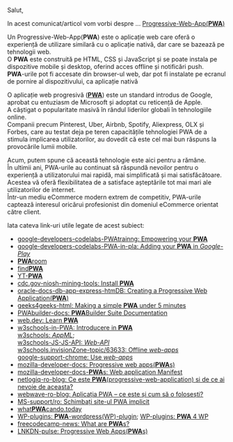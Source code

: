 Salut,

In acest comunicat/articol vom vorbi despre ... [Progressive-Web-App(**PWA**)](https://en.wikipedia.org/wiki/Progressive_web_app)

Un Progressive-Web-App(**PWA**) este o aplicație web care oferă o experiență de utilizare similară cu o aplicație nativă, dar care se bazează pe tehnologii web. 
<br/>O **PWA** este construită pe HTML, CSS și JavaScript și se poate instala pe dispozitive mobile și desktop, oferind acces offline și notificări push. 
<br/>**PWA**-urile pot fi accesate din browser-ul web, dar pot fi instalate pe ecranul de pornire al dispozitivului, ca aplicație nativă

O aplicație web progresivă ([**PWA**](https://www.cloudflight.io/en/blog/pwa/)) este un standard introdus de Google, aprobat cu entuziasm de Microsoft și adoptat cu reticență de Apple. 
<br/>A câștigat o popularitate masivă în rândul liderilor globali în tehnologiile online. 
<br/>Companii precum Pinterest, Uber, Airbnb, Spotify, Aliexpress, OLX și Forbes, care au testat deja pe teren capacitățile tehnologiei PWA de a stimula implicarea utilizatorilor, au dovedit că este cel mai bun răspuns la provocările lumii mobile.

Acum, putem spune că această tehnologie este aici pentru a rămâne. 
<br/>În ultimii ani, PWA-urile au continuat să răspundă nevoilor pentru o experiență a utilizatorului mai rapidă, mai simplificată și mai satisfăcătoare. 
<br/>Acestea vă oferă flexibilitatea de a satisface așteptările tot mai mari ale utilizatorilor de internet. 
<br/>Într-un mediu eCommerce modern extrem de competitiv, PWA-urile captează interesul oricărui profesionist din domeniul eCommerce orientat către client.


Iata cateva link-uri utile legate de acest subiect:

 - [google-developers-codelabs-PWAtrainng: Empowering your **PWA**](https://developers.google.com/codelabs/pwa-training/pwa05--empowering-your-pwa#0)
 - [google-developers-codelabs-PWA-in-pla: Adding your **PWA** in *Google-Play*](https://developers.google.com/codelabs/pwa-in-play#0)
 - [**PWA**room](https://progressivewebapproom.com/)
 - [find**PWA**](https://www.findpwa.com/)
 - [YT-**PWA**](https://www.youtube.com/playlist?list=PLlrxD0HtieHjqO1pNqScMngrV7oFro-TY)
 - [cdc.gov-niosh-mining-tools: Install **PWA**](https://www.cdc.gov/niosh/mining/tools/installpwa.html)
 - [oracle-docs-db-app-express-htmDB: Creating a Progressive Web Application(**PWA**)](https://docs.oracle.com/en/database/oracle/application-express/21.2/htmdb/crreating-a-progressive-web-application.html#GUID-0F0D45E3-DAB9-44FF-B782-FFF37C67B2EB)
 - [geeks4geeks-html: Making a simple **PWA** under 5 minutes](https://www.geeksforgeeks.org/html/making-a-simple-pwa-under-5-minutes/)
 - [PWAbuilder-docs: **PWA**Builder Suite Documentation](https://docs.pwabuilder.com/#/)
 - [web.dev: Learn **PWA**](https://web.dev/learn/pwa)
 - [w3schools-in-PWA: Introducere in **PWA**](https://www.w3schools.in/progressive-web-application/introduction-to-progressive-web-applications-pwa)
 <br/>[w3schools: *AppML*](https://www.w3schools.com/appml/);
 <br/>[w3schools-JS-JS-API: *Web-API*](https://www.w3schools.com/js/js_api_intro.asp)
 <br/>[w3schools.invisionZone-topic/63633: Offline *web-apps*](https://w3schools.invisionzone.com/topic/63633-offline-web-apps/)
 <br/>[google-support-chrome: Use *web-apps*](https://support.google.com/chrome/answer/9658361?hl=en&co=GENIE.Platform%3DDesktop)
 - [mozilla-developer-docs: Progressive web apps(**PWA**s)](https://developer.mozilla.org/en-US/docs/Web/Progressive_web_apps)
 - [mozilla-developer-docs-**PWA**s: Web application Manifest](https://developer.mozilla.org/en-US/docs/Web/Progressive_web_apps/Manifest)
 - [netlogiq-ro-blog: Ce este **PWA**(progressive-web-application) si de ce ai nevoie de aceasta?](https://www.netlogiq.ro/blog/ce-este-pwa-progressive-web-application-si-de-ce-ai-nevoie-de-el/)
 - [webwave-ro-blog: Aplicația PWA – ce este și cum să o folosești?](https://webwave.ro/blog/aplicatie-pwa)
 - [MS-support/ro: Schimbați site-ul PWA implicit](https://support.microsoft.com/ro-ro/topic/schimba%C8%9Bi-site-ul-pwa-implicit-f15cdeb4-296c-4761-b0b0-761185719656)
 - [what**PWA**cando.today](https://whatpwacando.today/)
 - [WP-plugins: **PWA**-wordpress(WP)-plugin](https://wordpress.org/plugins/pwa/); [WP-plugins: **PWA** 4 WP](https://wordpress.org/plugins/pwa-for-wp/)
 - [freecodecamp-news: What are **PWA**s?](https://www.freecodecamp.org/news/what-are-progressive-web-apps/)
 - [LNKDN-pulse: Progressive Web Apps(**PWA**s)](https://www.linkedin.com/pulse/progressive-web-appspwa-fitinstitutodetecnologia-hio1f/)
